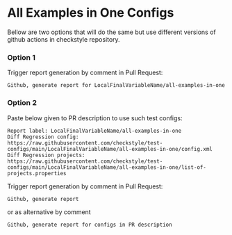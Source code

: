 # All Examples in One Configs

Bellow are two options that will do the same but use different versions
of github actions in checkstyle repository.


### Option 1
Trigger report generation by comment in Pull Request:
```
Github, generate report for LocalFinalVariableName/all-examples-in-one
```

### Option 2

Paste below given to PR description to use such test configs:
```
Report label: LocalFinalVariableName/all-examples-in-one
Diff Regression config: https://raw.githubusercontent.com/checkstyle/test-configs/main/LocalFinalVariableName/all-examples-in-one/config.xml
Diff Regression projects: https://raw.githubusercontent.com/checkstyle/test-configs/main/LocalFinalVariableName/all-examples-in-one/list-of-projects.properties
```

Trigger report generation by comment in Pull Request:
```
Github, generate report
```
or as alternative by comment
```
Github, generate report for configs in PR description
```
